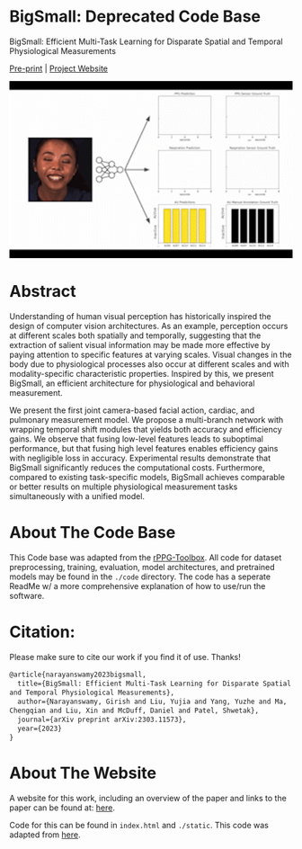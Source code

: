 # BigSmall: Deprecated Code Base
BigSmall: Efficient Multi-Task Learning for Disparate Spatial and Temporal Physiological Measurements

[Pre-print](https://arxiv.org/abs/2303.11573) | [Project Website](https://girishvn.github.io/BigSmall/)

<img src="./static/videos/bigsmall_ex1.gif" width="600"/>

# Abstract
Understanding of human visual perception has historically inspired the design of computer vision 
architectures. As an example, perception occurs at different scales both spatially and temporally, 
suggesting that the extraction of salient visual information may be made more effective by paying 
attention to specific features at varying scales. Visual changes in the body due to physiological 
processes also occur at different scales and with modality-specific characteristic properties. 
Inspired by this, we present BigSmall, an efficient architecture for physiological and behavioral measurement. 

We present the first joint camera-based facial action, cardiac, and pulmonary measurement model. 
We propose a multi-branch network with wrapping temporal shift modules that yields both accuracy 
and efficiency gains. We observe that fusing low-level features leads to suboptimal performance, 
but that fusing high level features enables efficiency gains with negligible loss in accuracy. 
Experimental results demonstrate that BigSmall significantly reduces the computational costs. 
Furthermore, compared to existing task-specific models, BigSmall achieves comparable or better 
results on multiple physiological measurement tasks simultaneously with a unified model.



# About The Code Base
This Code base was adapted from the [rPPG-Toolbox](https://github.com/ubicomplab/rPPG-Toolbox). All code for dataset preprocessing, training, evaluation, model architectures, and pretrained models may be found in the `./code` directory.
The code has a seperate ReadMe w/ a more comprehensive explanation of how to use/run the software. 



# Citation: 
Please make sure to cite our work if you find it of use. Thanks!

```
@article{narayanswamy2023bigsmall,
  title={BigSmall: Efficient Multi-Task Learning for Disparate Spatial and Temporal Physiological Measurements},
  author={Narayanswamy, Girish and Liu, Yujia and Yang, Yuzhe and Ma, Chengqian and Liu, Xin and McDuff, Daniel and Patel, Shwetak},
  journal={arXiv preprint arXiv:2303.11573},
  year={2023}
}
```



# About The Website
A website for this work, including an overview of the paper and links to the paper can be found at: 
[here](https://girishvn.github.io/BigSmall/).

Code for this can be found in `index.html` and `./static`. This code was adapted from 
[here](https://github.com/nerfies/nerfies.github.io).



